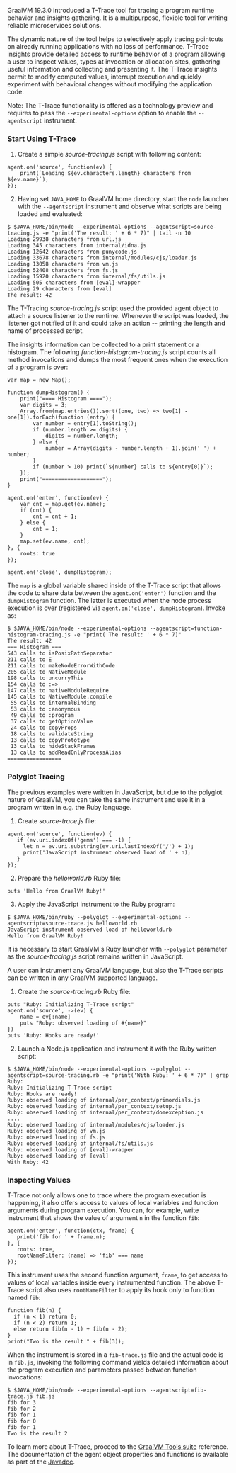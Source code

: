 GraalVM 19.3.0 introduced a T-Trace tool for tracing a program runtime behavior and insights gathering.
It is a multipurpose, flexible tool for writing reliable microservices solutions.

The dynamic nature of the tool helps to selectively apply tracing pointcuts on
already running applications with no loss of performance. T-Trace insights
provide detailed access to runtime behavior of a program allowing a user to
inspect values, types at invocation or allocation sites, gathering useful
information and collecting and presenting it. The T-Trace insights permit to
modify computed values, interrupt execution and quickly experiment with
behavioral changes without modifying the application code.

Note: The T-Trace functionality is offered as a technology preview and requires to
pass the `--experimental-options` option to enable the `--agentscript`
instrument.

### Start Using T-Trace

1. Create a simple _source-tracing.js_ script with following content:
```
agent.on('source', function(ev) {
    print(`Loading ${ev.characters.length} characters from ${ev.name}`);
});
```
2. Having set `JAVA_HOME` to GraalVM home directory, start the `node` launcher with
the `--agentscript` instrument and observe what scripts are being loaded and
evaluated:
```
$ $JAVA_HOME/bin/node --experimental-options --agentscript=source-tracing.js -e "print('The result: ' + 6 * 7)" | tail -n 10
Loading 29938 characters from url.js
Loading 345 characters from internal/idna.js
Loading 12642 characters from punycode.js
Loading 33678 characters from internal/modules/cjs/loader.js
Loading 13058 characters from vm.js
Loading 52408 characters from fs.js
Loading 15920 characters from internal/fs/utils.js
Loading 505 characters from [eval]-wrapper
Loading 29 characters from [eval]
The result: 42
```
The T-Tracing _source-tracing.js_ script used the provided agent object to
attach a source listener to the runtime. Whenever the script was loaded, the
listener got notified of it and could take an action -- printing the length and
name of processed script.

The insights information can be collected to a print statement or a histogram.
The following _function-histogram-tracing.js_ script counts all method invocations
and dumps the most frequent ones when the execution of a program is over:

```
var map = new Map();

function dumpHistogram() {
    print("==== Histogram ====");
    var digits = 3;
    Array.from(map.entries()).sort((one, two) => two[1] - one[1]).forEach(function (entry) {
        var number = entry[1].toString();
        if (number.length >= digits) {
            digits = number.length;
        } else {
            number = Array(digits - number.length + 1).join(' ') + number;
        }
        if (number > 10) print(`${number} calls to ${entry[0]}`);
    });
    print("===================");
}

agent.on('enter', function(ev) {
    var cnt = map.get(ev.name);
    if (cnt) {
        cnt = cnt + 1;
    } else {
        cnt = 1;
    }
    map.set(ev.name, cnt);
}, {
    roots: true
});

agent.on('close', dumpHistogram);
```
The `map` is a global variable shared inside of the T-Trace script that allows the
code to share data between the `agent.on('enter')` function and the `dumpHistogram`
function. The latter is executed when the node process execution is over
(registered via `agent.on('close', dumpHistogram`). Invoke as:

```
$ $JAVA_HOME/bin/node --experimental-options --agentscript=function-histogram-tracing.js -e "print('The result: ' + 6 * 7)"
The result: 42
=== Histogram ===
543 calls to isPosixPathSeparator
211 calls to E
211 calls to makeNodeErrorWithCode
205 calls to NativeModule
198 calls to uncurryThis
154 calls to :=>
147 calls to nativeModuleRequire
145 calls to NativeModule.compile
 55 calls to internalBinding
 53 calls to :anonymous
 49 calls to :program
 37 calls to getOptionValue
 24 calls to copyProps
 18 calls to validateString
 13 calls to copyPrototype
 13 calls to hideStackFrames
 13 calls to addReadOnlyProcessAlias
=================
```

### Polyglot Tracing

The previous examples were written in JavaScript, but due to the polyglot nature
of GraalVM, you can take the same instrument and use it in a program written in
e.g. the Ruby language.
1. Create _source-trace.js_ file:
```
agent.on('source', function(ev) {
   if (ev.uri.indexOf('gems') === -1) {
     let n = ev.uri.substring(ev.uri.lastIndexOf('/') + 1);
     print('JavaScript instrument observed load of ' + n);
   }
});
```
2. Prepare the _helloworld.rb_ Ruby file:
```
puts 'Hello from GraalVM Ruby!'
```
3. Apply the JavaScript instrument to the Ruby program:
```
$ $JAVA_HOME/bin/ruby --polyglot --experimental-options --agentscript=source-trace.js helloworld.rb
JavaScript instrument observed load of helloworld.rb
Hello from GraalVM Ruby!
```
It is necessary to start GraalVM's Ruby launcher with `--polyglot` parameter as the _source-tracing.js_ script remains written in JavaScript.

A user can instrument any GraalVM language, but also the T-Trace scripts can be
written in any GraalVM supported language.
1. Create the _source-tracing.rb_ Ruby file:
```
puts "Ruby: Initializing T-Trace script"
agent.on('source', ->(ev) {
    name = ev[:name]
    puts "Ruby: observed loading of #{name}"
})
puts 'Ruby: Hooks are ready!'
```

2. Launch a Node.js application and instrument it with the Ruby written script:
```
$ $JAVA_HOME/bin/node --experimental-options --polyglot --agentscript=source-tracing.rb -e "print('With Ruby: ' + 6 * 7)" | grep Ruby:
Ruby: Initializing T-Trace script
Ruby: Hooks are ready!
Ruby: observed loading of internal/per_context/primordials.js
Ruby: observed loading of internal/per_context/setup.js
Ruby: observed loading of internal/per_context/domexception.js
....
Ruby: observed loading of internal/modules/cjs/loader.js
Ruby: observed loading of vm.js
Ruby: observed loading of fs.js
Ruby: observed loading of internal/fs/utils.js
Ruby: observed loading of [eval]-wrapper
Ruby: observed loading of [eval]
With Ruby: 42
```

### Inspecting Values

T-Trace not only allows one to trace where the program execution is happening,
it also offers access to values of local variables and function arguments during
program execution. You can, for example, write instrument that shows the value of
argument `n` in the function `fib`:
```
agent.on('enter', function(ctx, frame) {
   print('fib for ' + frame.n);
}, {
   roots: true,
   rootNameFilter: (name) => 'fib' === name
});
```
This instrument uses the second function argument, `frame`, to get access to values of
local variables inside every instrumented function. The above T-Trace script
also uses `rootNameFilter` to apply its hook only to function named `fib`:
```
function fib(n) {
  if (n < 1) return 0;
  if (n < 2) return 1;
  else return fib(n - 1) + fib(n - 2);
}
print("Two is the result " + fib(3));
```
When the instrument is stored in a `fib-trace.js` file and the actual code is in
`fib.js`, invoking the following command yields detailed information about the
program execution and parameters passed between function invocations:
```
$ $JAVA_HOME/bin/node --experimental-options --agentscript=fib-trace.js fib.js
fib for 3
fib for 2
fib for 1
fib for 0
fib for 1
Two is the result 2
```

To learn more about T-Trace, proceed to the [GraalVM Tools suite](https://github.com/oracle/graal/blob/master/tools/docs/T-Trace-Manual.md) reference. The documentation of the agent object properties and functions is available as part of the [Javadoc](https://www.graalvm.org/tools/javadoc/com/oracle/truffle/tools/agentscript/AgentScript.html).
